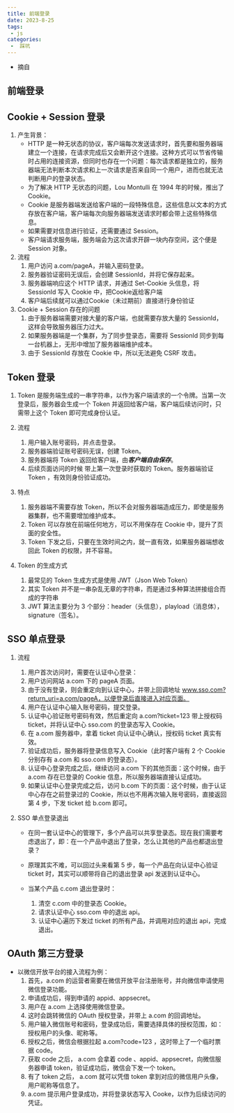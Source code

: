 ```yaml
---
title: 前端登录
date: 2023-8-25
tags:
 - js
categories:
 -  踩坑
--- 
```


+ 摘自 [](https://zhuanlan.zhihu.com/p/153509344)

## 前端登录

## Cookie + Session 登录

1. 产生背景：
    + HTTP 是一种无状态的协议，客户端每次发送请求时，首先要和服务器端建立一个连接，在请求完成后又会断开这个连接。这种方式可以节省传输时占用的连接资源，但同时也存在一个问题：每次请求都是独立的，服务器端无法判断本次请求和上一次请求是否来自同一个用户，进而也就无法判断用户的登录状态。
    + 为了解决 HTTP 无状态的问题，Lou Montulli 在 1994 年的时候，推出了 Cookie。
    + Cookie 是服务器端发送给客户端的一段特殊信息，这些信息以文本的方式存放在客户端，客户端每次向服务器端发送请求时都会带上这些特殊信息。
    + 如果需要对信息进行验证，还需要通过 Session。
    + 客户端请求服务端，服务端会为这次请求开辟一块内存空间，这个便是 Session 对象。
2. 流程
    1.  用户访问 a.com/pageA，并输入密码登录。
    2.  服务器验证密码无误后，会创建 SessionId，并将它保存起来。
    3.  服务器端响应这个 HTTP 请求，并通过 Set-Cookie 头信息，将 SessionId 写入 Cookie 中，把Cookie返给客户端
    4.  客户端后续就可以通过Cookie（未过期前）直接进行身份验证
3. Cookie + Session 存在的问题
    1.  由于服务器端需要对接大量的客户端，也就需要存放大量的 SessionId，这样会导致服务器压力过大。
    2.  如果服务器端是一个集群，为了同步登录态，需要将 SessionId 同步到每一台机器上，无形中增加了服务器端维护成本。
    3.  由于 SessionId 存放在 Cookie 中，所以无法避免 CSRF 攻击。

## Token 登录
1. Token 是服务端生成的一串字符串，以作为客户端请求的一个令牌。当第一次登录后，服务器会生成一个 Token 并返回给客户端，客户端后续访问时，只需带上这个 Token 即可完成身份认证。

2. 流程
    1.  用户输入账号密码，并点击登录。
    2.  服务器端验证账号密码无误，创建 Token。
    3.  服务器端将 Token 返回给客户端，由***客户端自由保存***。
    4.  后续页面访问的时候 带上第一次登录时获取的 Token。服务器端验证 Token ，有效则身份验证成功。

3. 特点
    1. 服务器端不需要存放 Token，所以不会对服务器端造成压力，即使是服务器集群，也不需要增加维护成本。
    2. Token 可以存放在前端任何地方，可以不用保存在 Cookie 中，提升了页面的安全性。
    3. Token 下发之后，只要在生效时间之内，就一直有效，如果服务器端想收回此 Token 的权限，并不容易。

4. Token 的生成方式
    1. 最常见的 Token 生成方式是使用 JWT（Json Web Token）
    2. 其实 Token 并不是一串杂乱无章的字符串，而是通过多种算法拼接组合而成的字符串
    3. JWT 算法主要分为 3 个部分：header（头信息），playload（消息体），signature（签名）。

## SSO 单点登录

1. 流程
    1.  用户首次访问时，需要在认证中心登录：
    2.  用户访问网站 a.com 下的 pageA 页面。
    3.  由于没有登录，则会重定向到认证中心，并带上回调地址 www.sso.com?return_uri=a.com/pageA，以便登录后直接进入对应页面。
    4.  用户在认证中心输入账号密码，提交登录。
    5.  认证中心验证账号密码有效，然后重定向 a.com?ticket=123 带上授权码 ticket，并将认证中心 sso.com 的登录态写入 Cookie。
    6.  在 a.com 服务器中，拿着 ticket 向认证中心确认，授权码 ticket 真实有效。
    7.  验证成功后，服务器将登录信息写入 Cookie（此时客户端有 2 个 Cookie 分别存有 a.com 和 sso.com 的登录态）。
    8.  认证中心登录完成之后，继续访问 a.com 下的其他页面：这个时候，由于 a.com 存在已登录的 Cookie 信息，所以服务器端直接认证成功。
    9.  如果认证中心登录完成之后，访问 b.com 下的页面：这个时候，由于认证中心存在之前登录过的 Cookie，所以也不用再次输入账号密码，直接返回第 4 步，下发 ticket 给 b.com 即可。

2. SSO 单点登录退出
    + 在同一套认证中心的管理下，多个产品可以共享登录态。现在我们需要考虑退出了，即：在一个产品中退出了登录，怎么让其他的产品也都退出登录？
    + 原理其实不难，可以回过头来看第 5 步，每一个产品在向认证中心验证 ticket 时，其实可以顺带将自己的退出登录 api 发送到认证中心。

    + 当某个产品 c.com 退出登录时：
      1. 清空 c.com 中的登录态 Cookie。
      2. 请求认证中心 sso.com 中的退出 api。
      3. 认证中心遍历下发过 ticket 的所有产品，并调用对应的退出 api，完成退出。

## OAuth 第三方登录

+ 以微信开放平台的接入流程为例：
    1. 首先，a.com 的运营者需要在微信开放平台注册账号，并向微信申请使用微信登录功能。
    2. 申请成功后，得到申请的 appid、appsecret。
    3. 用户在 a.com 上选择使用微信登录。
    4. 这时会跳转微信的 OAuth 授权登录，并带上 a.com 的回调地址。
    5. 用户输入微信账号和密码，登录成功后，需要选择具体的授权范围，如：授权用户的头像、昵称等。
    6. 授权之后，微信会根据拉起 a.com?code=123 ，这时带上了一个临时票据 code。
    7. 获取 code 之后， a.com 会拿着 code 、appid、appsecret，向微信服务器申请 token，验证成功后，微信会下发一个 token。
    8. 有了 token 之后， a.com 就可以凭借 token 拿到对应的微信用户头像，用户昵称等信息了。
    9. a.com 提示用户登录成功，并将登录状态写入 Cooke，以作为后续访问的凭证。